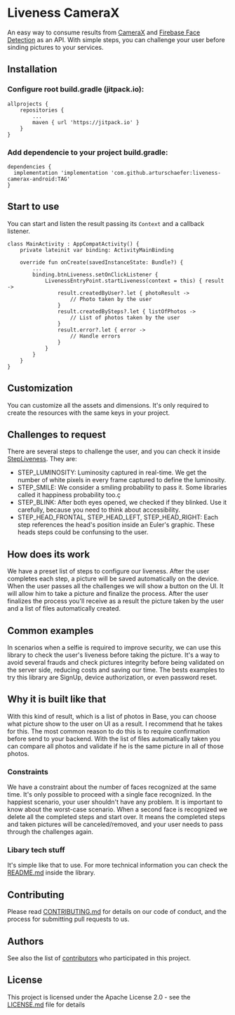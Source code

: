# Liveness CameraX

An easy way to consume results from [CameraX](https://developer.android.com/training/camerax)
and [Firebase Face Detection](https://developers.google.com/ml-kit/vision/face-detection) as an API. With simple steps, you can challenge your user before sinding pictures to your services.

## Installation

### Configure root build.gradle (jitpack.io):

```
allprojects {  
    repositories {  
        ...  
        maven { url 'https://jitpack.io' }  
    }  
}  
```

### Add dependencie to your project build.gradle:

```
dependencies {
  implementation 'implementation 'com.github.arturschaefer:liveness-camerax-android:TAG'
}
```

## Start to use

You can start and listen the result passing its `Context` and a callback listener.

```
class MainActivity : AppCompatActivity() {
    private lateinit var binding: ActivityMainBinding

    override fun onCreate(savedInstanceState: Bundle?) {
        ...
        binding.btnLiveness.setOnClickListener {
            LivenessEntryPoint.startLiveness(context = this) { result ->
                result.createdByUser?.let { photoResult ->
                    // Photo taken by the user
                }
                result.createdBySteps?.let { listOfPhotos ->
                    // List of photos taken by the user
                }
                result.error?.let { error ->
                    // Handle errors
                }
            }
        }
    }
}
```
## Customization

You can customize all the assets and dimensions. It's only required to create the resources with the same keys in your project.

## Challenges to request

There are several steps to challenge the user, and you can check it inside [StepLiveness](https://github.dev/arturschaefer/liveness-camerax-android/blob/50f0023f3b247cdd6146f489db21d7e7008d7201/livenesscamerax/src/main/java/com/schaefer/livenesscamerax/domain/model/StepLiveness.kt#L1). They are:

* STEP_LUMINOSITY: Luminosity captured in real-time. We get the number of white pixels in every
  frame captured to define the luminosity.
* STEP_SMILE: We consider a smiling probability to pass it. Some libraries called it happiness
  probability too.ç
* STEP_BLINK: After both eyes opened, we checked if they blinked. Use it carefully, because you need
  to think about accessibility.
* STEP_HEAD_FRONTAL, STEP_HEAD_LEFT, STEP_HEAD_RIGHT: Each step references the head's position
  inside an Euler's graphic. These heads steps could be confunsing to the user.

## How does its work

We have a preset list of steps to configure our liveness. After the user completes each step, a
picture will be saved automatically on the device. When the user passes all the challenges we will
show a button on the UI. It will allow him to take a picture and finalize the process. After the
user finalizes the process you'll receive as a result the picture taken by the user and a list of
files automatically created.

## Common examples

In scenarios when a selfie is required to improve security, we can use this library to check the user's liveness before
taking the picture. It's a way to avoid several frauds and check pictures integrity before being
validated on the server side, reducing costs and saving our time. The bests examples to try this
library are SignUp, device authorization, or even password reset.


## Why it is built like that

With this kind of result, which is a list of photos in Base, you can choose what picture show to the user on UI as a result. I
recommend that he takes for this. The most common reason to do this is to require confirmation
before send to your backend. With the list of files automatically taken you can compare all photos
and validate if he is the same picture in all of those photos.


### Constraints

We have a constraint about the number of faces recognized at the same time. It's only possible to
proceed with a single face recognized. In the happiest scenario, your user shouldn't have any
problem. It is important to know about the worst-case scenario. When a second face is recognized we
delete all the completed steps and start over. It means the completed steps and taken pictures will
be canceled/removed, and your user needs to pass through the challenges again.

### Libary tech stuff

It's simple like that to use.
For more technical information you can check the [README.md]() inside the library.

## Contributing

Please read [CONTRIBUTING.md](CONTRIBUTING.md) for details on our code of conduct, and the process
for submitting pull requests to us.

## Authors

See also the list
of [contributors](https://github.com/arturschaefer/Liveness-Android-ML-Kit/graphs/contributors) who
participated in this project.

## License

This project is licensed under the Apache License 2.0 - see the [LICENSE.md](LICENSE.md) file for
details
